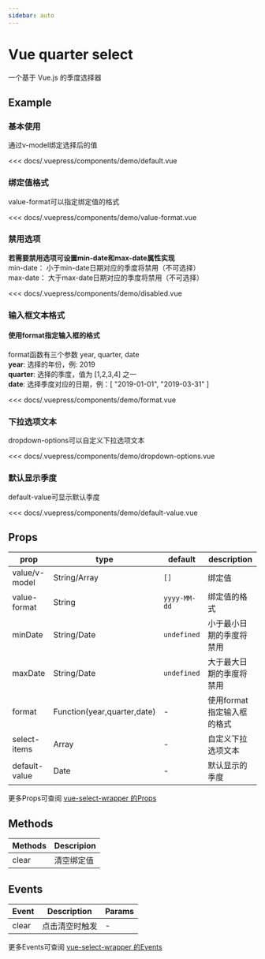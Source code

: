 ```yaml
---
sidebar: auto
---
```


<!-- markdownlint-disable MD033 -->
<style>
  .sw__wrapper { width: 350px; margin-top: 16px !important; }
</style>

# Vue quarter select

一个基于 Vue.js 的季度选择器

<client-only>

## Example

### 基本使用

<demo-box>

通过v-model绑定选择后的值

<demo-default slot="demo" />

<div slot="code">

<<< docs/.vuepress/components/demo/default.vue

</div>

</demo-box>

### 绑定值格式

<demo-box>

value-format可以指定绑定值的格式

<demo-value-format slot="demo" />

<div slot="code">

<<< docs/.vuepress/components/demo/value-format.vue

</div>

</demo-box>

### 禁用选项

<demo-box>

**若需要禁用选项可设置min-date和max-date属性实现**<br/>
min-date： 小于min-date日期对应的季度将禁用（不可选择）<br/>
max-date： 大于max-date日期对应的季度将禁用（不可选择）

<demo-disabled slot="demo" />

<div slot="code">

<<< docs/.vuepress/components/demo/disabled.vue

</div>

</demo-box>

### 输入框文本格式

<demo-box>

<h4>使用format指定输入框的格式</h4>

format函数有三个参数 year, quarter, date<br/>
**year**: 选择的年份，例: 2019<br/>
**quarter**: 选择的季度，值为 [1,2,3,4] 之一<br/>
**date**: 选择季度对应的日期，例：[ "2019-01-01", "2019-03-31" ]

<demo-format slot="demo" />

<div slot="code">

<<< docs/.vuepress/components/demo/format.vue

</div>

</demo-box>

### 下拉选项文本

<demo-box>

dropdown-options可以自定义下拉选项文本

<demo-dropdown-options slot="demo" />

<div slot="code">

<<< docs/.vuepress/components/demo/dropdown-options.vue

</div>

</demo-box>

### 默认显示季度

<demo-box>

default-value可显示默认季度

<demo-default-value slot="demo" />

<div slot="code">

<<< docs/.vuepress/components/demo/default-value.vue

</div>

</demo-box>

</client-only>

## Props

| prop | type | default | description |
| --- | --- | --- | --- |
| value/v-model | String/Array | `[]` | 绑定值 |
| value-format | String | `yyyy-MM-dd` | 绑定值的格式 |
| minDate | String/Date | `undefined` | 小于最小日期的季度将禁用 |
| maxDate | String/Date | `undefined` | 大于最大日期的季度将禁用 |
| format | Function(year,quarter,date) | - | 使用format指定输入框的格式 |
| select-items | Array | - | 自定义下拉选项文本 |
| default-value | Date | - | 默认显示的季度 |

更多Props可查阅 [vue-select-wrapper 的Props](https://laomao800.github.io/vue-select-wrapper/zh/#props)

## Methods

| Methods | Descripion |
| ------- | ---------- |
| clear   | 清空绑定值  |

## Events

| Event | Description | Params |
| ----- | ----------- | ------ |
| clear | 点击清空时触发 | - |

更多Events可查阅 [vue-select-wrapper 的Events](http://localhost:8083/vue-quarter-select/#events)

